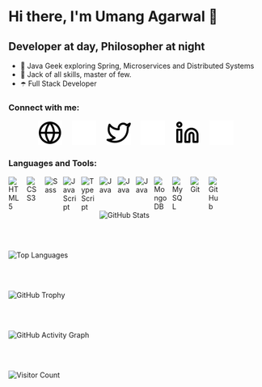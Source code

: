 # Hi there, I'm Umang Agarwal 👋 

## Developer at day, Philosopher at night

- 🔭 Java Geek exploring Spring, Microservices and Distributed Systems
- 🌱 Jack of all skills, master of few.
- ☂️ Full Stack Developer

### Connect with me:

<!-- <div style="display:flex;">
  
  [![website](./img/globe-light.svg#gh-dark-mode-only)](https://umang345.github.io/umang-agarwal-portfolio)
  [![website](./img/globe-dark.svg#gh-light-mode-only)](https://umang345.github.io/umang-agarwal-portfolio)
  
  [![website](./img/twitter-light.svg#gh-dark-mode-only)](https://twitter.com/agarwalumang345)
  [![website](./img/twitter-dark.svg#gh-light-mode-only)](https://twitter.com/agarwalumang345)
  
  [![website](./img/linkedin-light.svg#gh-dark-mode-only)](https://www.linkedin.com/in/umangagarwal345)
  [![website](./img/linkedin-dark.svg#gh-light-mode-only)](https://www.linkedin.com/in/umangagarwal345/)
  
</div> -->

<div style="display: flex; justify-content: center;">
  <!-- Globe icons for website -->
  <a href="https://umang345.github.io/umang-agarwal-portfolio" style="text-decoration: none !important;">
    <img src="./img/globe-light.svg" alt="website" style="max-width: 100px; margin: 0 10px;" />
  </a>
  <a href="https://umang345.github.io/umang-agarwal-portfolio" style="text-decoration: none !important;">
    <img src="./img/globe-dark.svg" alt="website" style="max-width: 100px; margin: 0 10px;" />
  </a>

  <!-- Twitter icons -->
  <a href="https://twitter.com/agarwalumang345" style="text-decoration: none !important;">
    <img src="./img/twitter-light.svg" alt="twitter" style="max-width: 100px; margin: 0 10px;" />
  </a>
  <a href="https://twitter.com/agarwalumang345" style="text-decoration: none !important;">
    <img src="./img/twitter-dark.svg" alt="twitter" style="max-width: 100px; margin: 0 10px;" />
  </a>

  <!-- LinkedIn icons -->
  <a href="https://www.linkedin.com/in/umangagarwal345" style="text-decoration: none !important;">
    <img src="./img/linkedin-light.svg" alt="linkedin" style="max-width: 100px; margin: 0 10px;" />
  </a>
  <a href="https://www.linkedin.com/in/umangagarwal345" style="text-decoration: none !important;">
    <img src="./img/linkedin-dark.svg" alt="linkedin" style="max-width: 100px; margin: 0 10px;" />
  </a>
</div>





### Languages and Tools:

<img align="left" alt="HTML5" width="26px" src="https://cdn.jsdelivr.net/gh/devicons/devicon/icons/html5/html5-original.svg" style="padding-right:10px;" />
<img align="left" alt="CSS3" width="26px" src="https://cdn.jsdelivr.net/gh/devicons/devicon/icons/css3/css3-original.svg" style="padding-right:10px;" />
<img align="left" alt="Sass" width="26px" src="https://cdn.jsdelivr.net/gh/devicons/devicon/icons/sass/sass-original.svg" style="padding-right:10px;" />
<img align="left" alt="JavaScript" width="26px" src="https://cdn.jsdelivr.net/gh/devicons/devicon/icons/javascript/javascript-original.svg" style="padding-right:10px;" />
<img align="left" alt="TypeScript" width="26px" src="https://cdn.jsdelivr.net/gh/devicons/devicon/icons/typescript/typescript-original.svg" style="padding-right:10px;" />
<img align="left" alt="Java" width="26px" src="https://cdn.jsdelivr.net/gh/devicons/devicon/icons/java/java-original.svg" style="padding-right:10px;" />
<img align="left" alt="Java" width="26px" src="https://cdn.jsdelivr.net/gh/devicons/devicon/icons/spring/spring-original.svg" style="padding-right:10px;" />
<img align="left" alt="Java" width="26px" src="https://cdn.jsdelivr.net/gh/devicons/devicon/icons/angularjs/angularjs-original.svg" style="padding-right:10px;" />
<img align="left" alt="MongoDB" width="26px" src="https://cdn.jsdelivr.net/gh/devicons/devicon/icons/mongodb/mongodb-original.svg" style="padding-right:10px;" />
<img align="left" alt="MySQL" width="26px" src="https://cdn.jsdelivr.net/gh/devicons/devicon/icons/mysql/mysql-original.svg" style="padding-right:10px;" />
<img align="left" alt="Git" width="26px" src="https://cdn.jsdelivr.net/gh/devicons/devicon/icons/git/git-original.svg" style="padding-right:10px;" />
<img align="left" alt="GitHub" width="26px" src="https://user-images.githubusercontent.com/3369400/139447912-e0f43f33-6d9f-45f8-be46-2df5bbc91289.png" style="padding-right:10px;" />

<br><br>
![GitHub Stats](https://github-readme-stats.vercel.app/api?username=umang345&show_icons=true&theme=radical)

<br><br>

![Top Languages](https://github-readme-stats.vercel.app/api/top-langs/?username=umang345&layout=compact&theme=radical)


<br><br>

![GitHub Trophy](https://github-profile-trophy.vercel.app/?username=umang345&theme=onedark)

<br><br>

![GitHub Activity Graph](https://github-readme-activity-graph.vercel.app/graph?username=umang345&theme=react-dark)

<br><br>

![Visitor Count](https://komarev.com/ghpvc/?username=umang345&color=brightgreen)

